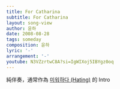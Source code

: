 ```yaml
---
title: For Catharina
subtitle: For Catharina
layout: song-view
author: 윤하
date: 2008-08-28
tags: someday
composition: 윤하
lyric: '-'
arrangement: '-'
youtube: N3VZzrtwC8A?si=IgWIXoj5IBYgz0oq
---
```


純伴奏，通常作為 [미워하다 (Hating)](/someday/hating/) 的 Intro
